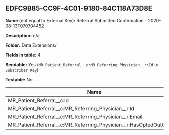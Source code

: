 ## EDFC9B85-CC9F-4C01-9180-84C118A73D8E

**Name** (not equal to External Key)**:** Referral Submitted Confirmation - 2020-08-13T070704452

**Description:** n/a

**Folder:** Data Extensions/

**Fields in table:** 4

**Sendable:** Yes (`MR_Patient_Referral__c:MR_Referring_Physician__r:Id` to `Subscriber Key`)

**Testable:** No

| Name | FieldType | MaxLength | IsPrimaryKey | IsNullable | DefaultValue |
| --- | --- | --- | --- | --- | --- |
| MR_Patient_Referral__c:Id | Text | 18 | - | - |  |
| MR_Patient_Referral__c:MR_Referring_Physician__r:Id | Text | 18 | - | - |  |
| MR_Patient_Referral__c:MR_Referring_Physician__r:Email | EmailAddress | 80 | - | + |  |
| MR_Patient_Referral__c:MR_Referring_Physician__r:HasOptedOutOfEmail | Boolean |  | - | + | False |
